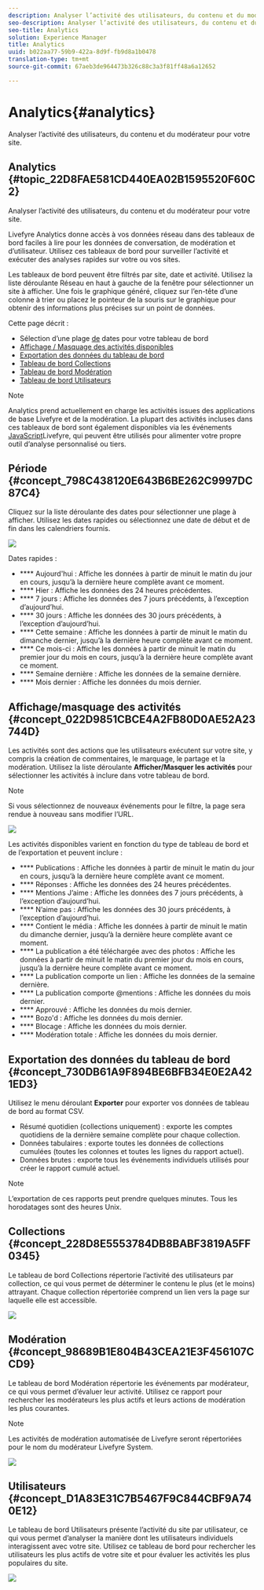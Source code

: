 ```yaml
---
description: Analyser l’activité des utilisateurs, du contenu et du modérateur pour votre site.
seo-description: Analyser l’activité des utilisateurs, du contenu et du modérateur pour votre site.
seo-title: Analytics
solution: Experience Manager
title: Analytics
uuid: b022aa77-59b9-422a-8d9f-fb9d8a1b0478
translation-type: tm+mt
source-git-commit: 67aeb3de964473b326c88c3a3f81ff48a6a12652

---
```



# Analytics{#analytics}

Analyser l’activité des utilisateurs, du contenu et du modérateur pour votre site.

## Analytics {#topic_22D8FAE581CD440EA02B1595520F60C2}

Analyser l’activité des utilisateurs, du contenu et du modérateur pour votre site.

Livefyre Analytics donne accès à vos données réseau dans des tableaux de bord faciles à lire pour les données de conversation, de modération et d’utilisateur. Utilisez ces tableaux de bord pour surveiller l’activité et exécuter des analyses rapides sur votre ou vos sites.

Les tableaux de bord peuvent être filtrés par site, date et activité. Utilisez la liste déroulante Réseau en haut à gauche de la fenêtre pour sélectionner un site à afficher. Une fois le graphique généré, cliquez sur l’en-tête d’une colonne à trier ou placez le pointeur de la souris sur le graphique pour obtenir des informations plus précises sur un point de données.

Cette page décrit :

* Sélection d’une plage [de](https://answers.livefyre.com/livefyre-studio-version-1/studio/analytics/#DateRange) dates pour votre tableau de bord
* [Affichage / Masquage des activités disponibles](https://answers.livefyre.com/livefyre-studio-version-1/studio/analytics/#ShowHideActivities)
* [Exportation des données du tableau de bord](https://answers.livefyre.com/livefyre-studio-version-1/studio/analytics/#ExportDashboardData)
* [Tableau de bord Collections](https://answers.livefyre.com/livefyre-studio-version-1/studio/analytics/#CollectionsDashboard)
* [Tableau de bord Modération](https://answers.livefyre.com/livefyre-studio-version-1/studio/analytics/#ModerationDashboard)
* [Tableau de bord Utilisateurs](https://answers.livefyre.com/livefyre-studio-version-1/studio/analytics/#UsersDashboard)

>[!NOTE]
>
>Analytics prend actuellement en charge les activités issues des applications de base Livefyre et de la modération. La plupart des activités incluses dans ces tableaux de bord sont également disponibles via les événements [JavaScript](https://answers.livefyre.com/developers/reference/app-customizations/javascript-events/)Livefyre, qui peuvent être utilisés pour alimenter votre propre outil d’analyse personnalisé ou tiers.

## Période {#concept_798C438120E643B6BE262C9997DC87C4}

Cliquez sur la liste déroulante des dates pour sélectionner une plage à afficher. Utilisez les dates rapides ou sélectionnez une date de début et de fin dans les calendriers fournis.

![](assets/analytics-date-range.png)

Dates rapides :

* **** Aujourd'hui : Affiche les données à partir de minuit le matin du jour en cours, jusqu’à la dernière heure complète avant ce moment.
* **** Hier : Affiche les données des 24 heures précédentes.
* **** 7 jours : Affiche les données des 7 jours précédents, à l’exception d’aujourd’hui.
* **** 30 jours : Affiche les données des 30 jours précédents, à l’exception d’aujourd’hui.
* **** Cette semaine : Affiche les données à partir de minuit le matin du dimanche dernier, jusqu’à la dernière heure complète avant ce moment.
* **** Ce mois-ci : Affiche les données à partir de minuit le matin du premier jour du mois en cours, jusqu’à la dernière heure complète avant ce moment.
* **** Semaine dernière : Affiche les données de la semaine dernière.
* **** Mois dernier : Affiche les données du mois dernier.

## Affichage/masquage des activités {#concept_022D9851CBCE4A2FB80D0AE52A23744D}

Les activités sont des actions que les utilisateurs exécutent sur votre site, y compris la création de commentaires, le marquage, le partage et la modération. Utilisez la liste déroulante **Afficher/Masquer les activités** pour sélectionner les activités à inclure dans votre tableau de bord.

>[!NOTE]
>
>Si vous sélectionnez de nouveaux événements pour le filtre, la page sera rendue à nouveau sans modifier l’URL.

![](assets/analytics-show-hide-activities.png)

Les activités disponibles varient en fonction du type de tableau de bord et de l’exportation et peuvent inclure :

* **** Publications : Affiche les données à partir de minuit le matin du jour en cours, jusqu’à la dernière heure complète avant ce moment.
* **** Réponses : Affiche les données des 24 heures précédentes.
* **** Mentions J’aime : Affiche les données des 7 jours précédents, à l’exception d’aujourd’hui.
* **** N’aime pas : Affiche les données des 30 jours précédents, à l’exception d’aujourd’hui.
* **** Contient le média : Affiche les données à partir de minuit le matin du dimanche dernier, jusqu’à la dernière heure complète avant ce moment.
* **** La publication a été téléchargée avec des photos : Affiche les données à partir de minuit le matin du premier jour du mois en cours, jusqu’à la dernière heure complète avant ce moment.
* **** La publication comporte un lien : Affiche les données de la semaine dernière.
* **** La publication comporte @mentions : Affiche les données du mois dernier.
* **** Approuvé : Affiche les données du mois dernier.
* **** Bozo'd : Affiche les données du mois dernier.
* **** Blocage : Affiche les données du mois dernier.
* **** Modération totale : Affiche les données du mois dernier.

## Exportation des données du tableau de bord {#concept_730DB61A9F894BE6BFB34E0E2A421ED3}

Utilisez le menu déroulant **Exporter** pour exporter vos données de tableau de bord au format CSV.

* Résumé quotidien (collections uniquement) : exporte les comptes quotidiens de la dernière semaine complète pour chaque collection.
* Données tabulaires : exporte toutes les données de collections cumulées (toutes les colonnes et toutes les lignes du rapport actuel).
* Données brutes : exporte tous les événements individuels utilisés pour créer le rapport cumulé actuel.

>[!NOTE]
>
>L’exportation de ces rapports peut prendre quelques minutes. Tous les horodatages sont des heures Unix.

## Collections {#concept_228D8E5553784DB8BABF3819A5FF0345}

Le tableau de bord Collections répertorie l’activité des utilisateurs par collection, ce qui vous permet de déterminer le contenu le plus (et le moins) attrayant. Chaque collection répertoriée comprend un lien vers la page sur laquelle elle est accessible.

![](assets/analytics-collections.png)

## Modération {#concept_98689B1E804B43CEA21E3F456107CCD9}

Le tableau de bord Modération répertorie les événements par modérateur, ce qui vous permet d’évaluer leur activité. Utilisez ce rapport pour rechercher les modérateurs les plus actifs et leurs actions de modération les plus courantes.

>[!NOTE]
>
>Les activités de modération automatisée de Livefyre seront répertoriées pour le nom du modérateur Livefyre System.

![](assets/analytics-moderation.png)

## Utilisateurs {#concept_D1A83E31C7B5467F9C844CBF9A740E12}

Le tableau de bord Utilisateurs présente l’activité du site par utilisateur, ce qui vous permet d’analyser la manière dont les utilisateurs individuels interagissent avec votre site. Utilisez ce tableau de bord pour rechercher les utilisateurs les plus actifs de votre site et pour évaluer les activités les plus populaires du site.

![](assets/analytics-users.png)

